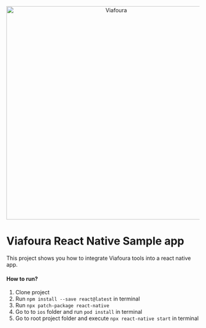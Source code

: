 <p align="center">
<img src="https://github.com/viafoura/sdk-ios/assets/103942744/f4b6b449-c64b-452c-8260-8e1c1795266f" alt="Viafoura" title="Viafoura" width="557"/>
</p>

<p align="center">

</p>

# Viafoura React Native Sample app

This project shows you how to integrate Viafoura tools into a react native app.

#### How to run?

1. Clone project
2. Run `npm install --save react@latest` in terminal
3. Run `npx patch-package react-native`
4. Go to to `ios` folder and run `pod install` in terminal
5. Go to root project folder and execute `npx react-native start` in terminal
